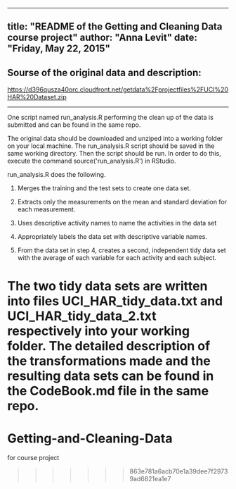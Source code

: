 
---
title: "README of the Getting and Cleaning Data course project"
author: "Anna Levit"
date: "Friday, May 22, 2015"
---


## Sourse of the original data and description:
https://d396qusza40orc.cloudfront.net/getdata%2Fprojectfiles%2FUCI%20HAR%20Dataset.zip 

______________________________________________________________________________________
One script named run_analysis.R performing the clean up of the data is submitted and can be found in the same repo.

The original data should be downloaded and unziped into a working folder on your local machine. The run_analysis.R script should be saved in the same working directory. Then the script should be run. In order to do this, execute the command source('run_analysis.R') in RStudio.



run_analysis.R does the following. 

1. Merges the training and the test sets to create one data set.

2. Extracts only the measurements on the mean and standard deviation for each measurement. 

3. Uses descriptive activity names to name the activities in the data set

4. Appropriately labels the data set with descriptive variable names. 

5. From the data set in step 4, creates a second, independent tidy data set with the average of each variable for each activity and each subject.

The two tidy data sets are written into files UCI_HAR_tidy_data.txt and UCI_HAR_tidy_data_2.txt respectively into your working folder. The detailed description of the transformations made and the resulting data sets can be found in the CodeBook.md file in the same repo.
=======
# Getting-and-Cleaning-Data
for course project
>>>>>>> 863e781a6acb70e1a39dee7f29739ad6821ea1e7
